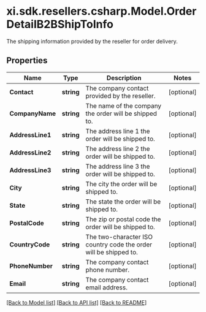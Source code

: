 # xi.sdk.resellers.csharp.Model.OrderDetailB2BShipToInfo
The shipping information provided by the reseller for order delivery.

## Properties

Name | Type | Description | Notes
------------ | ------------- | ------------- | -------------
**Contact** | **string** | The company contact provided by the reseller. | [optional] 
**CompanyName** | **string** | The name of the company the order will be shipped to. | [optional] 
**AddressLine1** | **string** | The address line 1 the order will be shipped to. | [optional] 
**AddressLine2** | **string** | The address line 2 the order will be shipped to. | [optional] 
**AddressLine3** | **string** | The address line 3 the order will be shipped to. | [optional] 
**City** | **string** | The city the order will be shipped to. | [optional] 
**State** | **string** | The state the order will be shipped to. | [optional] 
**PostalCode** | **string** | The zip or postal code the order will be shipped to. | [optional] 
**CountryCode** | **string** | The two-character ISO country code the order will be shipped to. | [optional] 
**PhoneNumber** | **string** | The company contact phone number. | [optional] 
**Email** | **string** | The company contact email address. | [optional] 

[[Back to Model list]](../README.md#documentation-for-models) [[Back to API list]](../README.md#documentation-for-api-endpoints) [[Back to README]](../README.md)

